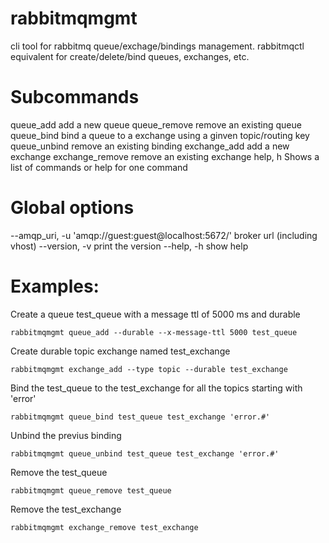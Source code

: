 rabbitmqmgmt
============
cli tool for rabbitmq queue/exchage/bindings management.
rabbitmqctl equivalent for create/delete/bind queues, exchanges, etc.


Subcommands
===========
   queue_add      add a new queue
   queue_remove      remove an existing queue
   queue_bind     bind a queue to a exchange using a ginven topic/routing key
   queue_unbind      remove an existing binding
   exchange_add      add a new exchange
   exchange_remove   remove an existing exchange
   help, h     Shows a list of commands or help for one command

Global options
==============
   --amqp_uri, -u 'amqp://guest:guest@localhost:5672/'   broker url (including vhost)
   --version, -v              print the version
   --help, -h                 show help


Examples:
=========

Create a queue test_queue with a message ttl of 5000 ms and durable
```
rabbitmqmgmt queue_add --durable --x-message-ttl 5000 test_queue
```

Create durable topic exchange named test_exchange
```
rabbitmqmgmt exchange_add --type topic --durable test_exchange
```


Bind the test_queue to the test_exchange for all the topics starting with 'error'
```
rabbitmqmgmt queue_bind test_queue test_exchange 'error.#'
```

Unbind the previus binding
```
rabbitmqmgmt queue_unbind test_queue test_exchange 'error.#'
```

Remove the test_queue
```
rabbitmqmgmt queue_remove test_queue
```

Remove the test_exchange
```
rabbitmqmgmt exchange_remove test_exchange
```

